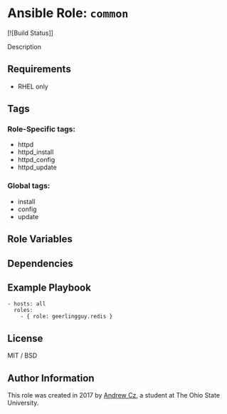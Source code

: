# Ansible Role: `common`

[![Build Status]]

Description

## Requirements

* RHEL only

## Tags

### Role-Specific tags:

* httpd
* httpd_install
* httpd_config
* httpd_update

### Global tags:

* install
* config
* update

## Role Variables


## Dependencies



## Example Playbook

    - hosts: all
      roles:
        - { role: geerlingguy.redis }

## License

MIT / BSD

## Author Information

This role was created in 2017 by [Andrew Cz](https://hobbithole.blue), a student at The Ohio State University.
